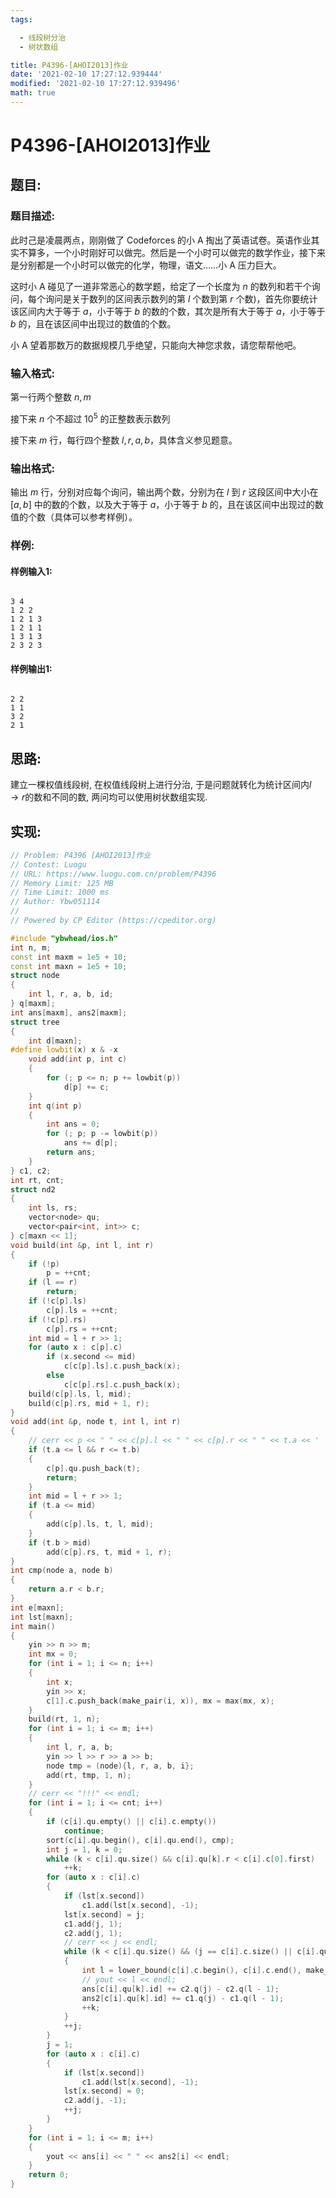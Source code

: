 ```yaml
---
tags: 

  - 线段树分治
  - 树状数组

title: P4396-[AHOI2013]作业
date: '2021-02-10 17:27:12.939444'
modified: '2021-02-10 17:27:12.939496'
math: true
---
```


# P4396-[AHOI2013]作业

## 题目:

### 题目描述:

此时己是凌晨两点，刚刚做了 Codeforces 的小 A 掏出了英语试卷。英语作业其实不算多，一个小时刚好可以做完。然后是一个小时可以做完的数学作业，接下来是分别都是一个小时可以做完的化学，物理，语文……小 A 压力巨大。

这时小 A 碰见了一道非常恶心的数学题，给定了一个长度为 $n$ 的数列和若干个询问，每个询问是关于数列的区间表示数列的第 $l$ 个数到第 $r$ 个数)，首先你要统计该区间内大于等于 $a$，小于等于 $b$ 的数的个数，其次是所有大于等于 $a$，小于等于 $b$ 的，且在该区间中出现过的数值的个数。

小 A 望着那数万的数据规模几乎绝望，只能向大神您求救，请您帮帮他吧。

### 输入格式:

第一行两个整数 $n, m$

接下来 $n$ 个不超过 $10^5$ 的正整数表示数列

接下来 $m$ 行，每行四个整数 $l, r, a, b$，具体含义参见题意。

### 输出格式:

输出 $m$ 行，分别对应每个询问，输出两个数，分别为在 $l$ 到 $r$ 这段区间中大小在 $[a, b]$ 中的数的个数，以及大于等于 $a$，小于等于 $b$ 的，且在该区间中出现过的数值的个数（具体可以参考样例）。

### 样例:

#### 样例输入1:

``` 

3 4
1 2 2
1 2 1 3
1 2 1 1
1 3 1 3
2 3 2 3
```

#### 样例输出1:

``` 

2 2
1 1
3 2
2 1
```

## 思路:

建立一棵权值线段树, 在权值线段树上进行分治, 于是问题就转化为统计区间内$l\to r$的数和不同的数, 两问均可以使用树状数组实现.

## 实现:

``` cpp
// Problem: P4396 [AHOI2013]作业
// Contest: Luogu
// URL: https://www.luogu.com.cn/problem/P4396
// Memory Limit: 125 MB
// Time Limit: 1000 ms
// Author: Ybw051114
//
// Powered by CP Editor (https://cpeditor.org)

#include "ybwhead/ios.h"
int n, m;
const int maxm = 1e5 + 10;
const int maxn = 1e5 + 10;
struct node
{
    int l, r, a, b, id;
} q[maxm];
int ans[maxm], ans2[maxm];
struct tree
{
    int d[maxn];
#define lowbit(x) x & -x
    void add(int p, int c)
    {
        for (; p <= n; p += lowbit(p))
            d[p] += c;
    }
    int q(int p)
    {
        int ans = 0;
        for (; p; p -= lowbit(p))
            ans += d[p];
        return ans;
    }
} c1, c2;
int rt, cnt;
struct nd2
{
    int ls, rs;
    vector<node> qu;
    vector<pair<int, int>> c;
} c[maxn << 1];
void build(int &p, int l, int r)
{
    if (!p)
        p = ++cnt;
    if (l == r)
        return;
    if (!c[p].ls)
        c[p].ls = ++cnt;
    if (!c[p].rs)
        c[p].rs = ++cnt;
    int mid = l + r >> 1;
    for (auto x : c[p].c)
        if (x.second <= mid)
            c[c[p].ls].c.push_back(x);
        else
            c[c[p].rs].c.push_back(x);
    build(c[p].ls, l, mid);
    build(c[p].rs, mid + 1, r);
}
void add(int &p, node t, int l, int r)
{
    // cerr << p << " " << c[p].l << " " << c[p].r << " " << t.a << ' ' << t.b << endl;
    if (t.a <= l && r <= t.b)
    {
        c[p].qu.push_back(t);
        return;
    }
    int mid = l + r >> 1;
    if (t.a <= mid)
    {
        add(c[p].ls, t, l, mid);
    }
    if (t.b > mid)
        add(c[p].rs, t, mid + 1, r);
}
int cmp(node a, node b)
{
    return a.r < b.r;
}
int e[maxn];
int lst[maxn];
int main()
{
    yin >> n >> m;
    int mx = 0;
    for (int i = 1; i <= n; i++)
    {
        int x;
        yin >> x;
        c[1].c.push_back(make_pair(i, x)), mx = max(mx, x);
    }
    build(rt, 1, n);
    for (int i = 1; i <= m; i++)
    {
        int l, r, a, b;
        yin >> l >> r >> a >> b;
        node tmp = (node){l, r, a, b, i};
        add(rt, tmp, 1, n);
    }
    // cerr << "!!!" << endl;
    for (int i = 1; i <= cnt; i++)
    {
        if (c[i].qu.empty() || c[i].c.empty())
            continue;
        sort(c[i].qu.begin(), c[i].qu.end(), cmp);
        int j = 1, k = 0;
        while (k < c[i].qu.size() && c[i].qu[k].r < c[i].c[0].first)
            ++k;
        for (auto x : c[i].c)
        {
            if (lst[x.second])
                c1.add(lst[x.second], -1);
            lst[x.second] = j;
            c1.add(j, 1);
            c2.add(j, 1);
            // cerr << j << endl;
            while (k < c[i].qu.size() && (j == c[i].c.size() || c[i].qu[k].r < c[i].c[j].first))
            {
                int l = lower_bound(c[i].c.begin(), c[i].c.end(), make_pair(c[i].qu[k].l, 0)) - c[i].c.begin() + 1;
                // yout << l << endl;
                ans[c[i].qu[k].id] += c2.q(j) - c2.q(l - 1);
                ans2[c[i].qu[k].id] += c1.q(j) - c1.q(l - 1);
                ++k;
            }
            ++j;
        }
        j = 1;
        for (auto x : c[i].c)
        {
            if (lst[x.second])
                c1.add(lst[x.second], -1);
            lst[x.second] = 0;
            c2.add(j, -1);
            ++j;
        }
    }
    for (int i = 1; i <= m; i++)
    {
        yout << ans[i] << " " << ans2[i] << endl;
    }
    return 0;
}
```
